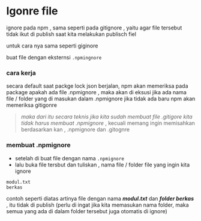 # Igonre file

ignore pada npm , sama seperti pada gitignore , yaitu agar file tersebut tidak ikut di publish saat kita melakukan publisch fiel

untuk cara nya sama seperti giginore

buat file dengan eksternsi `.npmingnore`

### cara kerja
secara default saat packge lock json berjalan, npm akan memeriksa pada package apakah ada file .npmignore , maka akan di eksusi jika ada nama file / folder yang di masukan dalam .npmignore
jika tidak ada baru npm akan memeriksa gitigonre

> *maka dari itu secara teknis jika kita sudah membuat file .gitigore kita tidak harus membuat .npmignore* , kecuali memang ingin memisahkan berdasarkan kan , .npmignore dan .gitognre


### membuat .npmignore

 * setelah di buat file dengan nama `.npmignore`
 * lalu buka file tersbut dan tuliskan , nama file / folder file yang ingin kita ignore
```.npmignore
modul.txt
berkas
```
contoh seperti diatas
artinya
file dengan nama ***modul.txt*** dan ***folder berkas*** , itu tidak di publish (perlu di ingat jika kita memasukan nama folder, maka semua yang ada di dalam folder tersebut juga otomatis di ignore)
